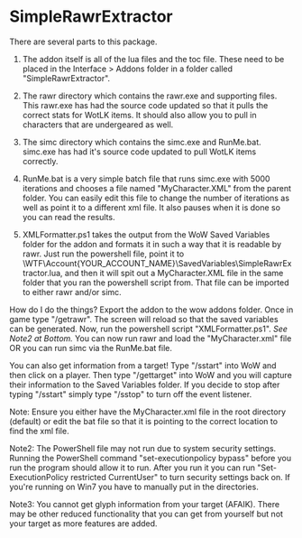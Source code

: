 # SimpleRawrExtractor
There are several parts to this package.
1) The addon itself is all of the lua files and the toc file.
	These need to be placed in the Interface > Addons folder in a folder called "SimpleRawrExtractor".

2) The rawr directory which contains the rawr.exe and supporting files.
	This rawr.exe has had the source code updated so that it pulls the correct stats for WotLK items.
	It should also allow you to pull in characters that are undergeared as well.

3) The simc directory which contains the simc.exe and RunMe.bat. simc.exe has had it's source code updated to pull WotLK items correctly.

4) RunMe.bat is a very simple batch file that runs simc.exe with 5000 iterations and chooses a file named "MyCharacter.XML" from the parent folder.
	You can easily edit this file to change the number of iterations as well as point it to a different xml file.
	It also pauses when it is done so you can read the results.

5) XMLFormatter.ps1 takes the output from the WoW Saved Variables folder for the addon and formats it in such a way that it is readable by rawr.
	Just run the powershell file, point it to \WTF\Account\{YOUR_ACCOUNT_NAME}\SavedVariables\SimpleRawrExtractor.lua, and then it will spit out a MyCharacter.XML file in the same folder that you ran the powershell script from. 
	That file can be imported to either rawr and/or simc.


How do I do the things?
Export the addon to the wow addons folder.
Once in game type "/getrawr".
The screen will reload so that the saved variables can be generated.
Now, run the powershell script "XMLFormatter.ps1". *See Note2 at Bottom.*
You can now run rawr and load the "MyCharacter.xml" file OR
you can run simc via the RunMe.bat file.

You can also get information from a target!
Type "/sstart" into WoW and then click on a player.
Then type "/gettarget" into WoW and you will capture their information to the Saved Variables folder.
If you decide to stop after typing "/sstart" simply type "/sstop" to turn off the event listener.


Note: Ensure you either have the MyCharacter.xml file in the root directory (default) or edit the bat file so that it is pointing to the correct location to find the xml file.

Note2: The PowerShell file may not run due to system security settings.
Running the PowerShell command "set-executionpolicy bypass" before you run the program should allow it to run.
After you run it you can run "Set-ExecutionPolicy restricted CurrentUser" to turn security settings back on.
If you're running on Win7 you have to manually put in the directories.

Note3: You cannot get glyph information from your target (AFAIK). There may be other reduced functionality that you can get from yourself but not your target as more features are added.

